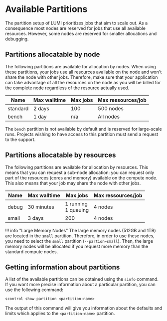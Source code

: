 # Available Partitions

The partition setup of LUMI prioritizes jobs that aim to scale out. As a
consequence most nodes are reserved for jobs that use all available resources.
However, some nodes are reserved for smaller allocations and debugging. 

## Partitions allocatable by node

The following partitions are available for allocation by nodes. When using
these partitions, your jobs use all resources available on the node and won't
share the node with other jobs. Therefore, make sure that
your application can take advantage of all the resources on the node as you
will be billed for the complete node regardless of the resource actually used.

| Name     | Max walltime | Max jobs     | Max ressources/job |
| -------- | ------------ | ------------ | ------------------ |
| standard | 2 days       | 100          | 500 nodes          |
| bench    | 1 day        | n/a          | All nodes          |

The `bench` partition is not available by default and is reserved for 
large-scale runs. Projects wishing to have access to this partition must send a 
request to the support.

## Partitions allocatable by resources

The following partitions are available for allocation by resources. This means
that you can request a sub-node allocation: you can request only part of the 
resources (cores and memory) available on the compute node. This also means 
that your job may share the node with other jobs.

| Name    | Max walltime | Max jobs                | Max ressources/job |
| ------- | ------------ | ----------------------- | ------------------ |
| debug   | 30 minutes   | 1 running<br/>1 queuing | 4 nodes            |
| small   | 3 days       | 200                     | 4 nodes            |

!!! info "Large Memory Nodes"
    The large memory nodes (512GB and 1TB) are located in the `small` partition.
    Therefore, in order to use these nodes, you need to select the `small`
    partition (`--partion=small`). Then, the large memory nodes will be 
    allocated if you request more memory than the standard compute nodes.

## Getting information about partitions

A list of the available partitions can be obtained using the `sinfo` command.
If you want more precise information about a particular partition, you can use
the following command:

```
scontrol show partition <partition-name>
```

The output of this command will give you information about the defaults and
limits which applies to the `<partition-name>` partition.

